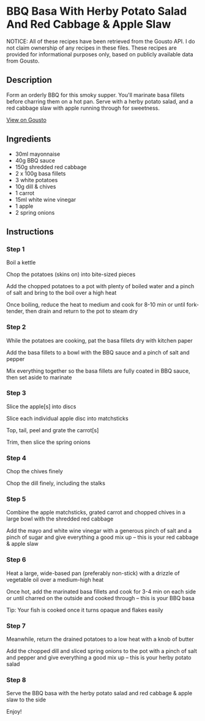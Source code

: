 # BBQ Basa With Herby Potato Salad And Red Cabbage & Apple Slaw

NOTICE: All of these recipes have been retrieved from the Gousto API. I do not claim ownership of any recipes in these files. These recipes are provided for informational purposes only, based on publicly available data from Gousto.

## Description

Form an orderly BBQ for this smoky supper. You'll marinate basa fillets before charring them on a hot pan. Serve with a herby potato salad, and a red cabbage slaw with apple running through for sweetness.

[View on Gousto](https://www.gousto.co.uk/recipes/cookbook/bbq-basa-with-herby-potato-salad-and-red-cabbage-apple-slaw)

## Ingredients

- 30ml mayonnaise
- 40g BBQ sauce
- 150g shredded red cabbage
- 2 x 100g basa fillets
- 3 white potatoes
- 10g dill & chives
- 1 carrot
- 15ml white wine vinegar
- 1 apple
- 2 spring onions

## Instructions


### Step 1

Boil a kettle

Chop the potatoes (skins on) into bite-sized pieces

Add the chopped potatoes to a pot with plenty of boiled water and a pinch of salt and bring to the boil over a high heat

Once boiling, reduce the heat to medium and cook for 8-10 min or until fork-tender, then drain and return to the pot to steam dry


### Step 2

While the potatoes are cooking, pat the basa fillets dry with kitchen paper

Add the basa fillets to a bowl with the BBQ sauce and a pinch of salt and pepper

Mix everything together so the basa fillets are fully coated in BBQ sauce, then set aside to marinate


### Step 3

Slice the apple<span class="text-danger">[s]</span> into discs

Slice each individual apple disc into matchsticks

Top, tail, peel and grate the carrot<span class="text-danger">[s]</span>

Trim, then slice the spring onions


### Step 4

Chop the chives finely

Chop the dill finely, including the stalks


### Step 5

Combine the apple matchsticks, grated carrot and chopped chives in a large bowl with the shredded red cabbage

Add the mayo and white wine vinegar with a generous pinch of salt and a pinch of sugar and give everything a good mix up – this is your red cabbage & apple slaw


### Step 6

Heat a large, wide-based pan (preferably non-stick) with a drizzle of vegetable oil over a medium-high heat

Once hot, add the marinated basa fillets and cook for 3-4 min on each side or until charred on the outside and cooked through – this is your BBQ basa

Tip: Your fish is cooked once it turns opaque and flakes easily


### Step 7

Meanwhile, return the drained potatoes to a low heat with a knob of butter

Add the chopped dill and sliced spring onions to the pot with a pinch of salt and pepper and give everything a good mix up – this is your herby potato salad

### Step 8

Serve the BBQ basa with the herby potato salad and red cabbage & apple slaw to the side

Enjoy!

